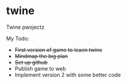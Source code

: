 # twine
 Twine pwojectz


My Todo:
* ~~First version of game to leaen twine~~
* ~~Mindmap the big plan~~
* ~~Set up github~~
* Publish game to web
* Implement version 2 with some better code


